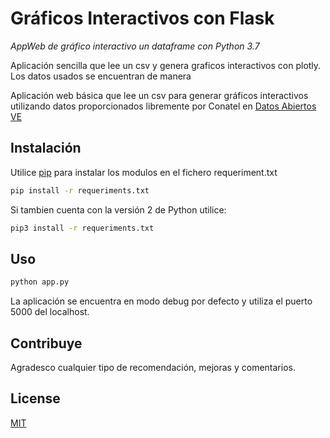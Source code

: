 # Gráficos Interactivos con Flask

*AppWeb de gráfico interactivo un dataframe con Python 3.7*

Aplicación sencilla que lee un csv y genera graficos interactivos con plotly.
Los datos usados se encuentran de manera 

Aplicación web básica que lee un csv para generar gráficos interactivos utilizando datos proporcionados libremente por Conatel en [Datos Abiertos VE](http://datos.gob.ve/)

## Instalación

Utilice [pip](https://pip.pypa.io/en/stable/) para instalar los modulos en el fichero requeriment.txt

```bash
pip install -r requeriments.txt
```
Si tambien cuenta con la versión 2 de Python utilice:
```bash
pip3 install -r requeriments.txt
```

## Uso
```bash
python app.py
```
La aplicación se encuentra en modo debug por defecto y utiliza el puerto 5000 del localhost.

## Contribuye
Agradesco cualquier tipo de recomendación, mejoras y comentarios.

## License
[MIT](https://choosealicense.com/licenses/mit/)
